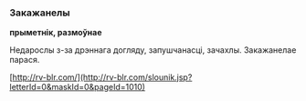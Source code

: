 ### Закажанелы
**прыметнік, размоўнае**

Недарослы з-за дрэннага догляду, запушчанасці, зачахлы. Закажанелае парася.

<a rel="author">[http://rv-blr.com/](http://rv-blr.com/slounik.jsp?letterId=0&maskId=0&pageId=1010)</a>
